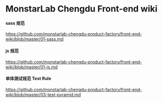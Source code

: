 # MonstarLab Chengdu Front-end wiki

#### sass 规范

https://github.com/monstarlab-chengdu-product-factory/front-end-wiki/blob/master/01-sass.md

#### js 规范

https://github.com/monstarlab-chengdu-product-factory/front-end-wiki/blob/master/01-js.md

#### 单体测试规范 Test Rule

https://github.com/monstarlab-chengdu-product-factory/front-end-wiki/blob/master/03-test-pyramid.md